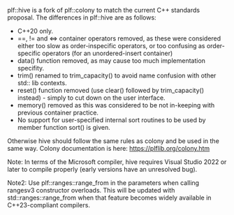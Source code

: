plf::hive is a fork of plf::colony to match the current C++ standards proposal.
The differences in plf::hive are as follows:
* C++20 only.
* ==, != and <=> container operators removed, as these were considered either too slow as order-inspecific operators, or too confusing as order-specific operators (for an unordered-insert container)
* data() function removed, as may cause too much implementation specifity.
* trim() renamed to trim_capacity() to avoid name confusion with other std:: lib contexts.
* reset() function removed (use clear() followed by trim_capacity() instead) - simply to cut down on the user interface.
* memory() removed as this was considered to be not in-keeping with previous container practice.
* No support for user-specified internal sort routines to be used by member function sort() is given.

Otherwise hive should follow the same rules as colony and be used in the same way. Colony documentation is here:
https://plflib.org/colony.htm

Note: In terms of the Microsoft compiler, hive requires Visual Studio 2022 or later to compile properly (early versions have an unresolved bug).

Note2: Use plf::ranges::range_from in the parameters when calling rangesv3 constructor overloads. This will be updated with std::ranges::range_from when that feature becomes widely available in C++23-compliant compilers.